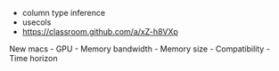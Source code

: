 - column type inference
- usecols
- https://classroom.github.com/a/xZ-h8VXp

New macs
    - GPU
    - Memory bandwidth
    - Memory size
    - Compatibility
    - Time horizon